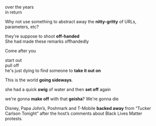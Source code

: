 
over the years  
in return  


Why not use something to abstract away the **nitty-gritty** of URLs, parameters, etc?  

they're suppose to shoot **off-handed**  
She had made these remarks offhandedly  

Come after you 

start out  
pull off  
he's just dying to find someone to **take it out on**   

This is the world **going sideways**.  

she had a quick **swig** of water and then **set off** again  

we're gonna **make off** with that **geisha**? We're gonna die   

Disney, Papa John’s, Poshmark and T-Mobile **backed away** from “Tucker Carlson Tonight” after the host’s comments about Black Lives Matter protests.



